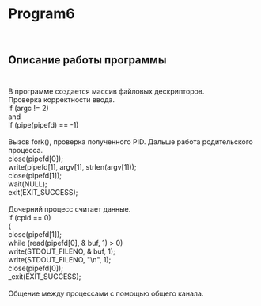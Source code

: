 # Program6</br></br>
## Описание работы программы </br></br>
В программе создается массив файловых дескрипторов.</br>
Проверка корректности ввода. </br>
if (argc != 2)</br>
and</br>
if (pipe(pipefd) == -1)</br></br>
Вызов fork(), проверка полученного PID. Дальше работа родительского процесса.</br>
    close(pipefd[0]);</br>
    write(pipefd[1], argv[1], strlen(argv[1]));</br>
    close(pipefd[1]);</br>
    wait(NULL); </br>
    exit(EXIT_SUCCESS);</br></br>
Дочерний процесс cчитает данные.</br>
if (cpid == 0) </br>
{</br>
    close(pipefd[1]); </br>
    while (read(pipefd[0], & buf, 1) > 0)</br>
      write(STDOUT_FILENO, & buf, 1);</br>
    write(STDOUT_FILENO, "\n", 1);</br>
    close(pipefd[0]);</br>
    _exit(EXIT_SUCCESS);</br></br>
Общение между процессами с помощью общего канала.</br></br>
